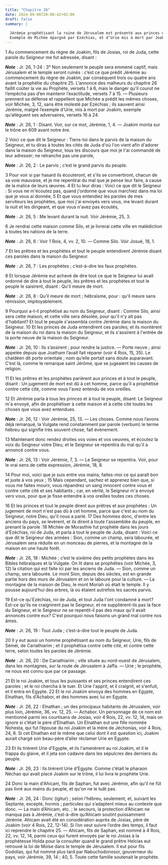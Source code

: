 ```yaml
---
title: "Chapitre 26"
date: 2024-09-06T20:00:42+02:00
draft: false
summary: |
  
  Jérémie prophétisant la ruine de Jérusalem est présenté aux princes de Juda pour être condamné à mort ; les princes et le peuple le reconnaissent innocent.
  Exemple de Michée épargné par Ezéchias, et d’Urie mis à mort par Joakim.
---
```



1 Au commencement du règne de Joakim, fils de Josias, roi de Juda, cette parole du Seigneur me fut adressée, disant :

***Note*** :  Jr. 26, 1-24 : 3° Non seulement le peuple sera emmené captif, mais Jérusalem et le temple seront ruinés : c’est ce que prédit Jérémie au commencement du règne de Joakim, par conséquent trois ou quatre ans avant la prophétie du chapitre 25. L’annonce des malheurs du chapitre 26 faillit coûter la vie au Prophète, versets 1 à 6, mais le danger qu’il courut ne l’empêcha pas d’en maintenir l’exactitude, versets 7 à 15. ― Plusieurs prennent sa défense et rappellent que Michée a prédit les mêmes choses, voir Michée, 3, 12, sans être molesté par Ezéchias ; ils sauvent ainsi Jérémie, malgré l’exemple d’Urie, mis à mort par Joakim, exemple qu’allèguent ses adversaires, versets 16 à 24.

***Note*** :  Jr. 26, 1 : Disant. Voir, sur ce mot, Jérémie, 1, 4. ― Joakim monta sur le trône en 609 avant notre ère.


2 Voici ce que dit le Seigneur : Tiens-toi dans le parvis de la maison du Seigneur, et tu diras à toutes les cités de Juda d'où l'on vient afin d'adorer dans la maison du Seigneur, tous les discours que moi je t'ai commandé de leur adresser; ne retranche pas une parole,

***Note*** :  Jr. 26, 2 : Le parvis ; c’est le grand parvis du peuple.

3 Pour voir si par hasard ils écouteront, et s'ils se convertiront, chacun de sa voie mauvaise, et je me repentirai du mal que je pense leur faire, à cause de la malice de leurs œuvres. 4 Et tu leur diras : Voici ce que dit le Seigneur : Si vous ne m'écoutez pas, quand j'ordonne que vous marchiez dans ma loi que je vous ai donnée, 5 Et que vous entendiez les paroles de mes serviteurs les prophètes, que moi j'ai envoyés vers vous, me levant durant la nuit et les dirigeant, et que vous n'avez pas écoutés,

***Note*** :  Jr. 26, 5 : Me levant durant la nuit. Voir Jérémie, 25, 3.

6 Je rendrai cette maison comme Silo, et je livrerai cette ville en malédiction à toutes les nations de la terre.

***Note*** :  Jr. 26, 6 : Voir 1 Rois, 4, vv. 2, 10. ― Comme Silo. Voir Josué, 18, 1.


7 Et les prêtres et les prophètes et tout le peuple entendirent Jérémie disant ces paroles dans la maison du Seigneur.

***Note*** :  Jr. 26, 7 : Les prophètes ; c’est-à-dire les faux prophètes.

8 Et lorsque Jérémie eut achevé de dire tout ce que le Seigneur lui avait ordonné de dire à tout le peuple, les prêtres et les prophètes et tout le peuple le saisirent, disant : Qu'il meure de mort.

***Note*** :  Jr. 26, 8 : Qu’il meure de mort ; hébraïsme, pour : qu’il meure sans rémission, impitoyablement.

9 Pourquoi a-t-il prophétisé au nom du Seigneur, disant : Comme Silo, ainsi sera cette maison; et cette ville sera désolée, pour qu'il n'y ait pas d'habitant? Et tout le peuple s'assembla contre Jérémie dans la maison du Seigneur. 10 Et les princes de Juda entendirent ces paroles; et ils montèrent de la maison du roi dans la maison du Seigneur, et ils s'assirent à l'entrée de la porte neuve de la maison du Seigneur.

***Note*** :  Jr. 26, 10 : Ils s’assirent ; pour rendre la justice. ― Porte neuve ; ainsi appelée depuis que Joatham l’avait fait réparer (voir 4 Rois, 15, 35). Le chaldéen dit porte orientale ; nom qu’elle portait sans doute auparavant. C’est là, comme le remarque saint Jérôme, que se jugeaient les causes de religion.

11 Et les prêtres et les prophètes parièrent aux princes et à tout le peuple, disant : Un jugement de mort est dû à cet homme, parce qu'il a prophétisé contre cette cité, comme vous l'avez entendu de vos oreilles.


12 Et Jérémie parla à tous les princes et à tout le peuple, disant: Le Seigneur m'a envoyé, afin de prophétiser à cette maison et à cette cité toutes les choses que vous avez entendues.

***Note*** :  Jr. 26, 12 : Voir Jérémie, 25, 13. ― Les choses. Comme nous l’avons déjà remarqué, la Vulgate rend constamment par parole (verbum) le terme hébreu qui signifie très souvent chose, fait événement.

13 Maintenant donc rendez droites vos voies et vos oeuvres, et écoutez la voix du Seigneur votre Dieu; et le Seigneur se repentira du mal qu'il a annoncé contre vous.

***Note*** :  Jr. 26, 13 : Voir Jérémie, 7, 3. ― Le Seigneur se repentira. Voir, pour le vrai sens de cette expression, Jérémie, 18, 8.

14 Pour moi, voici que je suis entre vos mains; faites-moi ce qui paraît bon et juste à vos yeux ; 15 Mais cependant, sachez et apprenez bien que, si vous me faites mourir, vous répandrez un sang innocent contre vous et contre cette cité et ses habitants ; car, en vérité, le Seigneur m'a envoyé vers vous, pour que je fisse entendre à vos oreilles toutes ces choses.


16 Et les princes et tout le peuple dirent aux prêtres et aux prophètes : Un jugement de mort n'est pas dû à cet homme, parce que c'est au nom du Seigneur, notre Dieu, qu'il nous a parlé. 17 Des hommes donc, d'entre les anciens du pays, se levèrent, et ils dirent à toute l'assemblée du peuple, en prenant la parole :18 Michée de Morasthie fut prophète dans les jours d'Ezéchias, roi de Juda, et parla à tout le peuple de Juda, disant : Voici ce que dit le Seigneur des armées : Sion, comme un champ, sera labourée, et Jérusalem sera réduite en un monceau de pierres, et la montagne de la maison en une haute forêt.

***Note*** :  Jr. 26, 18 : Michée ; c’est le sixième des petits prophètes dans les Bibles hébraïques et la Vulgate. On lit dans se prophéties (voir Michée, 3, 12) la citation qui est faite ici par les anciens de Juda. ― Sion, comme un champ, sera labourée. Le mont Sion, depuis des siècles, est en grande partie hors des murs de Jérusalem et on le laboure pour la culture. ― La montagne de la maison de Dieu, le mont Moriah où était le temple. Il y pousse aujourd’hui des arbres, là où étaient autrefois les sacrés parvis.


19 Est-ce qu'Ezéchias, roi de Juda, et tout Juda l'ont condamné à mort? Est-ce qu'ils ne craignirent pas le Seigneur, et ne supplièrent-ils pas la face du Seigneur, et le Seigneur ne se repentit-il pas des maux qu'il avait annoncés contre eux? C'est pourquoi nous faisons un grand mal contre nos âmes.

***Note*** :  Jr. 26, 19 : Tout Juda ; c’est-à-dire tout le peuple de Juda.


20 Il y eut aussi un homme prophétisant au nom du Seigneur, Urie, fils de Séméi, de Cariathiarim ; et il prophétisa contre cette cité, et contre cette terre, selon toutes les paroles de Jérémie.

***Note*** :  Jr. 26, 20 : De Cariathiarim ; ville située au nord-ouest de Jérusalem, dans les montagnes, sur la route de Jérusalem à Jaffa. ― Urie ; le prophète, ne nous est connu que par ce passage.

21 Et le roi Joakim, et tous les puissants et ses princes entendirent ces paroles ; et le roi chercha à le tuer. Et Urie l'apprit, et il craignit, et s'enfuit, et il entra en Egypte. 22 Et le roi Joakim envoya des hommes en Egypte, Elnathan, fils d'Achabor, et des hommes avec lui en Egypte.

***Note*** :  Jr. 26, 22 : Elnathan ; un des principaux habitants de Jérusalem, voir plus loin, Jérémie, 36, vv. 12, 25. ― Achabor. Un personnage de ce nom est mentionné parmi les courtisans de Josias, voir 4 Rois, 22, vv. 12, 14, mais on ignore si c’était le père d’Elnathan. Un Elnathan eut une fille nommée Nohesta, qui fut l’épouse du roi Joakim et la mère de Jéchonias, voir 4 Rois, 24, 8. Si cet Elnathan est le même que celui dont il est question ici, Joakim aurait chargé son beau-père d’aller réclamer Urie en Egypte.

23 Et ils tirèrent Urie d'Egypte, et ils l'amenèrent au roi Joakim, et il le frappa du glaive, et il jeta son cadavre dans les sépulcres des derniers du peuple.

***Note*** :  Jr. 26, 23 : Ils tirèrent Urie d’Egypte. Comme c’était le pharaon Néchao qui avait placé Joakim sur le trône, il lui livra le prophète Urie.


24 Donc la main d'Ahicam, fils de Saphan, fut avec Jérémie, afin qu'il ne fût pas livré aux mains du peuple, et qu'on ne le tuât pas.

***Note*** :  Jr. 26, 24 : Donc (igitur) ; selon l’hébreu, seulement, et, suivant les Septante, excepté, hormis ; particules qui s’adaptent mieux au contexte que donc. ― La main d’Ahicam, etc. ; le secours, la protection d’Ahicam ne manqua pas à Jérémie, c’est-à-dire qu’Ahicam soutint puissamment Jérémie. Ahicam avait été en considération auprès de Josias, père de Joakim (voir 4 Rois, 22, 12-14). Si l’on veut suivre l’ordre des temps, il faut ici reprendre le chapitre 25. ― Ahicam, fils de Saphan, est nommé à 4 Rois, 22, vv. 12, 14, parmi ceux qui furent envoyés par le roi Josias à la prophétesse Holda pour la consulter quand le grand prêtre Helcias eut retrouvé la loi de Moïse dans le temple de Jérusalem. Il eut pour fils Godolias, qui fut nommé plus tard par Nabuchodonosor, gouverneur du pays, voir Jérémie, 39, 14 ; 40, 5. Toute cette famille soutenait le prophète.

